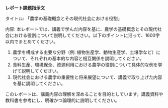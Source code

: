 **レポート課題指示文**

タイトル: 「農学の基礎概念とその現代社会における役割」

内容: 本レポートでは、講義で学んだ内容を基に、農学の基礎概念とその現代社会における役割について説明してください。以下のポイントに沿って、1600字以内でまとめてください。

1. 農学を構成する主要な分野（例: 植物生産学、動物生産学、土壌学など）について、それぞれの基本的な内容と相互関係を説明してください。
2. 食料生産、環境保全、資源利用における農学の役割について具体的な例を挙げて説明してください。
3. 現代社会における農学の重要性と将来展望について、講義で取り上げた内容を基に説明してください。

このレポートは、講義内容の理解を深めることを目的としています。講義資料や教科書を参考にし、明確かつ論理的に説明してください。